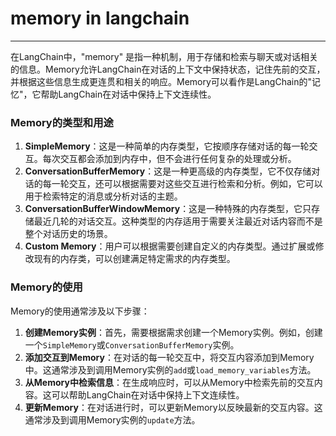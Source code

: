 # memory in langchain

---


在LangChain中，"memory" 是指一种机制，用于存储和检索与聊天或对话相关的信息。Memory允许LangChain在对话的上下文中保持状态，记住先前的交互，并根据这些信息生成更连贯和相关的响应。Memory可以看作是LangChain的"记忆"，它帮助LangChain在对话中保持上下文连续性。
### Memory的类型和用途
1. **SimpleMemory**：这是一种简单的内存类型，它按顺序存储对话的每一轮交互。每次交互都会添加到内存中，但不会进行任何复杂的处理或分析。
2. **ConversationBufferMemory**：这是一种更高级的内存类型，它不仅存储对话的每一轮交互，还可以根据需要对这些交互进行检索和分析。例如，它可以用于检索特定的消息或分析对话的主题。
3. **ConversationBufferWindowMemory**：这是一种特殊的内存类型，它只存储最近几轮的对话交互。这种类型的内存适用于需要关注最近对话内容而不是整个对话历史的场景。
4. **Custom Memory**：用户可以根据需要创建自定义的内存类型。通过扩展或修改现有的内存类，可以创建满足特定需求的内存类型。
### Memory的使用
Memory的使用通常涉及以下步骤：
1. **创建Memory实例**：首先，需要根据需求创建一个Memory实例。例如，创建一个`SimpleMemory`或`ConversationBufferMemory`实例。
2. **添加交互到Memory**：在对话的每一轮交互中，将交互内容添加到Memory中。这通常涉及到调用Memory实例的`add`或`load_memory_variables`方法。
3. **从Memory中检索信息**：在生成响应时，可以从Memory中检索先前的交互内容。这可以帮助LangChain在对话中保持上下文连续性。
4. **更新Memory**：在对话进行时，可以更新Memory以反映最新的交互内容。这通常涉及到调用Memory实例的`update`方法。

